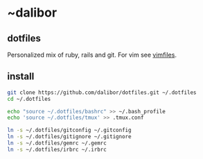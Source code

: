 # ~dalibor

## dotfiles

Personalized mix of ruby, rails and git. For vim see [vimfiles](https://github.com/dalibor/vimfiles/).

## install

```sh
git clone https://github.com/dalibor/dotfiles.git ~/.dotfiles
cd ~/.dotfiles

echo "source ~/.dotfiles/bashrc" >> ~/.bash_profile
echo 'source ~/.dotfiles/tmux' >> .tmux.conf

ln -s ~/.dotfiles/gitconfig ~/.gitconfig
ln -s ~/.dotfiles/gitignore ~/.gitignore
ln -s ~/.dotfiles/gemrc ~/.gemrc
ln -s ~/.dotfiles/irbrc ~/.irbrc
```
